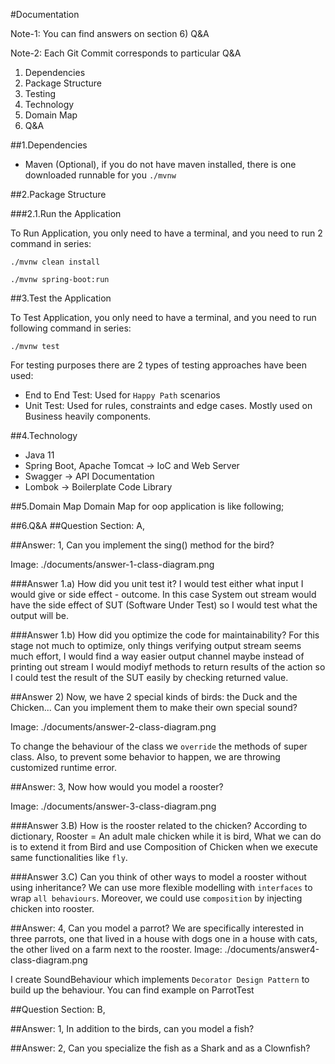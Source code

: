 #Documentation 

Note-1: You can find answers on section 6) Q&A

Note-2: Each Git Commit corresponds to particular Q&A  

1. Dependencies
2. Package Structure
3. Testing
4. Technology
5. Domain Map
6. Q&A

##1.Dependencies

- Maven (Optional), if you do not have maven installed, there is one downloaded runnable for you `./mvnw`


##2.Package Structure

###2.1.Run the Application

To Run Application, you only need to have a terminal,
and you need to run 2 command in series:

    ./mvnw clean install 
    
    ./mvnw spring-boot:run

    
##3.Test the Application

To Test Application, you only need to have a terminal,
and you need to run following command in series:

    ./mvnw test    

For testing purposes there are 2 types of testing approaches have been used:
- End to End Test: Used for `Happy Path` scenarios
- Unit Test: Used for rules, constraints and edge cases. Mostly used on Business heavily components. 
 
##4.Technology

- Java 11
- Spring Boot, Apache Tomcat -> IoC and Web Server 
- Swagger -> API Documentation
- Lombok -> Boilerplate Code Library


##5.Domain Map
Domain Map for oop application is like following;


##6.Q&A
##Question Section: A, 

##Answer: 1, Can you implement the sing() method for the bird?

Image: ./documents/answer-1-class-diagram.png

###Answer 1.a) How did you unit test it?
I would test either what input I would give or side effect - outcome. 
In this case System out stream would have the side effect of SUT (Software Under Test) so I would test what the output will be.

###Answer 1.b) How did you optimize the code for maintainability?
For this stage not much to optimize, only things verifying output stream seems much effort, I would find a way easier output channel
maybe instead of printing out stream I would modiyf methods to return results of the action so I could test the result of the SUT
easily by checking returned value.

##Answer 2) Now, we have 2 special kinds of birds: the Duck and the Chicken... Can you implement them to make their own special sound?

Image: ./documents/answer-2-class-diagram.png

To change the behaviour of the class we `override` the methods of super class. Also, to prevent some behavior to happen, we are throwing customized runtime error.   

##Answer: 3, Now how would you model a rooster?

Image: ./documents/answer-3-class-diagram.png

###Answer 3.B) How is the rooster related to the chicken?
According to dictionary, Rooster = An adult male chicken while it is bird, What we can do is to extend it from Bird and use
Composition of Chicken when we execute same functionalities like `fly`.  

###Answer 3.C) Can you think of other ways to model a rooster without using inheritance?
We can use more flexible modelling with `interfaces` to wrap `all behaviours`. Moreover, we could use `composition` by 
injecting chicken into rooster. 


##Answer: 4, Can you model a parrot? We are specifically interested in three parrots, one that lived in a house with dogs one in a house with cats, the other lived on a farm next to the rooster.
Image: ./documents/answer4-class-diagram.png

I create SoundBehaviour which implements `Decorator Design Pattern` to build up the behaviour. You can find example on ParrotTest

##Question Section: B, 

##Answer: 1, In addition to the birds, can you model a fish?

##Answer: 2, Can you specialize the fish as a Shark and as a Clownfish?
